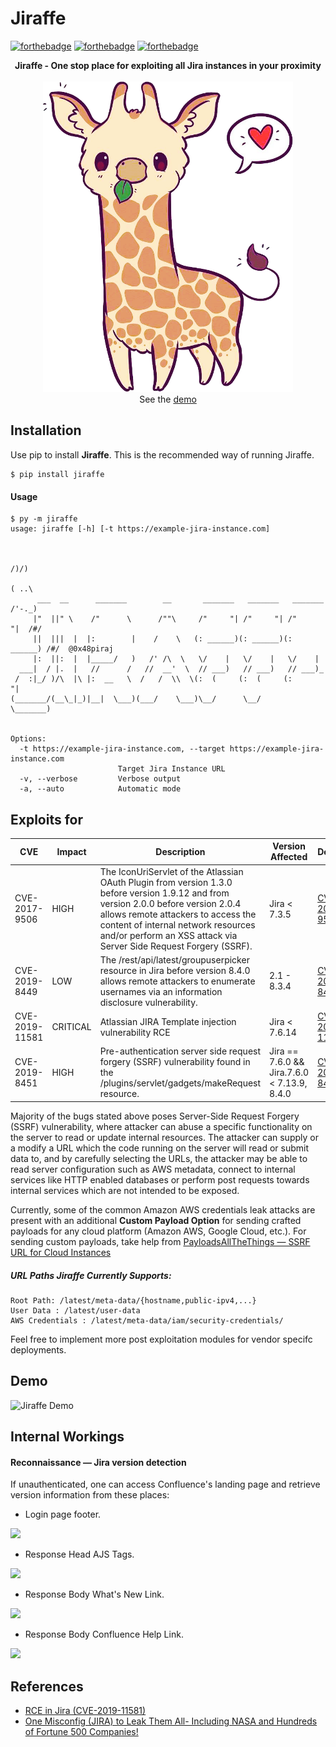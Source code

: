 # Jiraffe

[![forthebadge](http://forthebadge.com/images/badges/built-with-love.svg)](http://forthebadge.com)
[![forthebadge](http://forthebadge.com/images/badges/makes-people-smile.svg)](http://forthebadge.com)
[![forthebadge](http://forthebadge.com/images/badges/powered-by-responsibility.svg)](http://forthebadge.com)

<p align="center">
<b>Jiraffe - One stop place for exploiting all Jira instances in your proximity</b><br><br>
<img alt="Jiraffe logo" src="https://raw.githubusercontent.com/0x48piraj/Jiraffe/master/static/logo.png" width="400"><br>
See the <a href="#demo">demo</a>
</p>

## Installation

Use pip to install **Jiraffe**. This is the recommended way of running Jiraffe.

```
$ pip install jiraffe
```

#### Usage

```
$ py -m jiraffe
usage: jiraffe [-h] [-t https://example-jira-instance.com]


                                                                           /)/)
                                                                          ( ..\
      ___  __      _______        __       _______   _______   _______    /'-._)
     |"  ||" \    /"      \      /""\     /"     "| /"     "| /"     "|  /#/
     ||  |||  |  |:        |    /    \   (: ______)(: ______)(: ______) /#/  @0x48piraj
     |:  ||:  |  |_____/   )   /' /\  \   \/    |   \/    |   \/    |
  ___|  / |.  |   //      /   //  __'  \  // ___)   // ___)   // ___)_
 /  :|_/ )/\  |\ |:  __   \  /   /  \\  \(:  (     (:  (     (:      "|
(_______/(__\_|_)|__|  \___)(___/    \___)\__/      \__/      \_______)


Options:
  -t https://example-jira-instance.com, --target https://example-jira-instance.com
                        Target Jira Instance URL
  -v, --verbose         Verbose output
  -a, --auto            Automatic mode

```

## Exploits for

|  CVE  |  Impact  |  Description  |  Version Affected  |  Details  |
|---|---|---|---|---|
|  CVE-2017-9506  |  HIGH  |  The IconUriServlet of the Atlassian OAuth Plugin from version 1.3.0 before version 1.9.12 and from version 2.0.0 before version 2.0.4 allows remote attackers to access the content of internal network resources and/or perform an XSS attack via Server Side Request Forgery (SSRF).  |  Jira < 7.3.5  |  [CVE-2017-9506](https://lmgtfy.com/?q=CVE-2017-9506)  |
|  CVE-2019-8449  |  LOW  |  The /rest/api/latest/groupuserpicker resource in Jira before version 8.4.0 allows remote attackers to enumerate usernames via an information disclosure vulnerability.  |  2.1 - 8.3.4  |  [CVE-2019-8449](https://lmgtfy.com/?q=CVE-2019-8449)  |
|  CVE-2019-11581  |  CRITICAL  |  Atlassian JIRA Template injection vulnerability RCE  |  Jira < 7.6.14  |  [CVE-2019-11581](https://lmgtfy.com/?q=CVE-2019-11581)  |
|  CVE-2019-8451  |  HIGH  |  Pre-authentication server side request forgery (SSRF) vulnerability found in the /plugins/servlet/gadgets/makeRequest resource.  |  Jira == 7.6.0  && Jira.7.6.0 < 7.13.9, 8.4.0  |  [CVE-2019-8451](https://lmgtfy.com/?q=CVE-2019-8451)  |

Majority of the bugs stated above poses Server-Side Request Forgery (SSRF) vulnerability, where attacker can abuse a specific functionality on the server to read or update internal resources. The attacker can supply or a modify a URL which the code running on the server will read or submit data to, and by carefully selecting the URLs, the attacker may be able to read server configuration such as AWS metadata, connect to internal services like HTTP enabled databases or perform post requests towards internal services which are not intended to be exposed.

Currently, some of the common Amazon AWS credentials leak attacks are present with an additional **Custom Payload Option** for sending crafted payloads for any cloud platform (Amazon AWS, Google Cloud, etc.). For sending custom payloads, take help from [PayloadsAllTheThings &mdash; SSRF URL for Cloud Instances](https://github.com/swisskyrepo/PayloadsAllTheThings/tree/master/Server%20Side%20Request%20Forgery#ssrf-url-for-cloud-instances)

##### URL Paths Jiraffe Currently Supports:
```
Root Path: /latest/meta-data/{hostname,public-ipv4,...}
User Data : /latest/user-data
AWS Credentials : /latest/meta-data/iam/security-credentials/
```

Feel free to implement more post exploitation modules for vendor specifc deployments.

## Demo

![Jiraffe Demo](https://raw.githubusercontent.com/0x48piraj/Jiraffe/master/static/demo.gif)

## Internal Workings

#### Reconnaissance &mdash; Jira version detection

If unauthenticated, one can access Confluence's landing page and retrieve version information from these places:

- Login page footer.

![](https://confluence.atlassian.com/confkb/files/980460833/980460769/1/1574450271730/Screen+Shot+2019-11-22+at+14.25.48.png)

- Response Head AJS Tags.

![](https://confluence.atlassian.com/confkb/files/980460833/980460798/1/1574450271658/Screen+Shot+2019-11-22+at+15.07.51.png)

- Response Body What's New Link.

![](https://confluence.atlassian.com/confkb/files/980460833/980460799/1/1574450271373/Screen+Shot+2019-11-22+at+15.10.01.png)

- Response Body Confluence Help Link.

![](https://confluence.atlassian.com/confkb/files/980460833/982321522/1/1576094162892/Screen+Shot+2019-12-11+at+16.55.54.png)


## References

- [RCE in Jira (CVE-2019-11581)](https://medium.com/@ruvlol/rce-in-jira-cve-2019-11581-901b845f0f)
- [One Misconfig (JIRA) to Leak Them All- Including NASA and Hundreds of Fortune 500 Companies!](https://medium.com/@logicbomb_1/one-misconfig-jira-to-leak-them-all-including-nasa-and-hundreds-of-fortune-500-companies-a70957ef03c7)